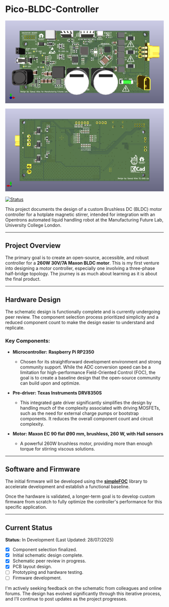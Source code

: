 # Pico-BLDC-Controller

![Prototype rendered](Pico-BLDC-Controller_top.png)

![Prototype rendered](Pico-BLDC-Controller_bottom.png)

[![Status](https://img.shields.io/badge/Status-In%20Development-blue)](https://github.com/your-username/Pi-BLDC-Controller)

This project documents the design of a custom Brushless DC (BLDC) motor controller for a hotplate magnetic stirrer, intended for integration with an Opentrons automated liquid handling robot at the Manufacturing Future Lab, University College London.



---

## Project Overview

The primary goal is to create an open-source, accessible, and robust controller for a **260W 30V/7A Maxon BLDC motor**. This is my first venture into designing a motor controller, especially one involving a three-phase half-bridge topology. The journey is as much about learning as it is about the final product.

---

## Hardware Design

The schematic design is functionally complete and is currently undergoing peer review. The component selection process prioritized simplicity and a reduced component count to make the design easier to understand and replicate.

### Key Components:

* **Microcontroller:** **Raspberry Pi RP2350**
    * Chosen for its straightforward development environment and strong community support. While the ADC conversion speed can be a limitation for high-performance Field-Oriented Control (FOC), the goal is to create a baseline design that the open-source community can build upon and optimize.

* **Pre-driver:** **Texas Instruments DRV8350S**
    * This integrated gate driver significantly simplifies the design by handling much of the complexity associated with driving MOSFETs, such as the need for external charge pumps or bootstrap components. It reduces the overall component count and circuit complexity.

* **Motor:** **Maxon EC 90 flat Ø90 mm, brushless, 260 W, with Hall sensors**
    * A powerful 260W brushless motor, providing more than enough torque for stirring viscous solutions.

---

## Software and Firmware

The initial firmware will be developed using the **[simpleFOC](https://simplefoc.com/)** library to accelerate development and establish a functional baseline.

Once the hardware is validated, a longer-term goal is to develop custom firmware from scratch to fully optimize the controller's performance for this specific application.

---

## Current Status

**Status:** In Development (Last Updated: 28/07/2025)

* [x] Component selection finalized.
* [x] Initial schematic design complete.
* [x] Schematic peer review in progress.
* [x] PCB layout design.
* [ ] Prototyping and hardware testing.
* [ ] Firmware development.

I'm actively seeking feedback on the schematic from colleagues and online forums. The design has evolved significantly through this iterative process, and I'll continue to post updates as the project progresses.